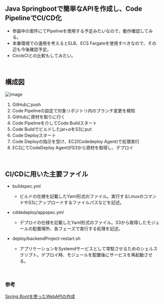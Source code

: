 ## Java Springbootで簡単なAPIを作成し、Code PipelineでCI/CD化
- 参画中の案件にてPipelineを使用する予定みたいなので、動作確認してみる。
- 本番環境での運用を考えるとELB、ECS Fargateを使用すべきなので、その辺も今後確認予定。
- CircleCIとの比較もしてみたい。
<br>

## 構成図
![image](https://github.com/Katsu0424/API_TEST/assets/69413292/d12ba239-63c0-457c-9a3a-cfaaa193c906)


1. GitHubにpush
2. Code Pipelineの設定で対象リポジトリ内のブランチ変更を検知
3. GitHubに資材を取りに行く
4. Code Pipelineを介してCode Buildスタート
5. Code Buildでビルドしたjar+αをS3にput
6. Code Deployスタート
7. Code Deployの指示を受け、EC2(Codedeploy Agent)で処理実行
8. EC2にてCodeDeploy AgentがS3から資材を取得し、デプロイ
<br>

## CI/CDに用いた主要ファイル
- buildspec.yml
  - ビルドの仕様を記載したYaml形式のファイル。実行するLinuxのコマンドやS3にアップロードするファイルパスなどを記述。

- cddedeploy/appspec.yml
  - デプロイの仕様を記載したYaml形式のファイル。S3から取得したモジュールの配置場所、各フェーズで実行する処理を記述。

- deploy/backendProject-restart.sh
  - アプリケーションをSystemdサービスとして常駐させるためのシェルスクリプト。デプロイ時、モジュールを配置後にサービスを再起動させる。
<br>

### 参考<br>
[Spring Bootを使ったWebAPIの作成](https://zenn.dev/ryo7/articles/dev-app-by-spring-boot/)
